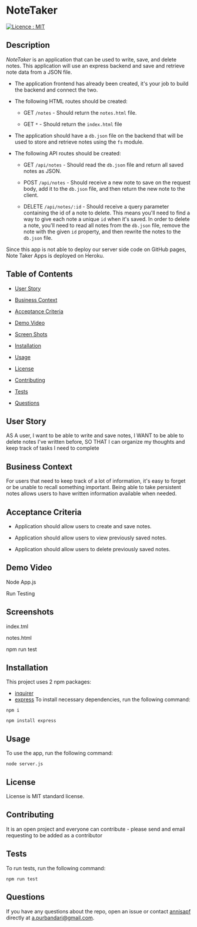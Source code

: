 # NoteTaker

[![Licence : MIT](https://img.shields.io/badge/Licence-MIT-magenta.svg)](https://opensource.org/licences/MIT)
    
## Description
    
*NoteTaker* is an application that can be used to write, save, and delete notes. This application will use an express backend and save and retrieve note data from a JSON file.

* The application frontend has already been created, it's your job to build the backend and connect the two.

* The following HTML routes should be created:

  * GET `/notes` - Should return the `notes.html` file.

  * GET `*` - Should return the `index.html` file

* The application should have a `db.json` file on the backend that will be used to store and retrieve notes using the `fs` module.

* The following API routes should be created:

  * GET `/api/notes` - Should read the `db.json` file and return all saved notes as JSON.

  * POST `/api/notes` - Should receive a new note to save on the request body, add it to the `db.json` file, and then return the new note to the client.

  * DELETE `/api/notes/:id` - Should receive a query parameter containing the id of a note to delete. This means you'll need to find a way to give each note a unique `id` when it's saved. In order to delete a note, you'll need to read all notes from the `db.json` file, remove the note with the given `id` property, and then rewrite the notes to the `db.json` file.

Since this app is not able to deploy our server side code on GitHub pages, Note Taker Apps is deployed on Heroku.

    
## Table of Contents 

* [User Story](#user)

* [Business Context](#business)

* [Acceptance Criteria](#acceptance)

* [Demo Video](#demo)

* [Screen Shots](#screenshots)
    
* [Installation](#installation)
    
* [Usage](#usage)
    
* [License](#license)
    
* [Contributing](#contributing)
    
* [Tests](#tests)
    
* [Questions](#questions)

## User Story

AS A user, I want to be able to write and save notes, I WANT to be able to delete notes I've written before, SO THAT I can organize my thoughts and keep track of tasks I need to complete

## Business Context

For users that need to keep track of a lot of information, it's easy to forget or be unable to recall something important. Being able to take persistent notes allows users to have written information available when needed.

## Acceptance Criteria

* Application should allow users to create and save notes.

* Application should allow users to view previously saved notes.

* Application should allow users to delete previously saved notes.

## Demo Video

Node App.js


Run Testing    


## Screenshots

index.tml

notes.html 

npm run test

   
## Installation
    
This project uses 2 npm packages: 
* [inquirer](https://www.npmjs.com/package/inquirer)
* [express](https://www.npmjs.com/package/express)
To install necessary dependencies, run the following command:
    
```
npm i
```

```
npm install express
```
    
## Usage
    
To use the app, run the following command:
    
```
node server.js
```

    
## License
License is MIT standard license.
        
## Contributing
    
It is an open project and everyone can contribute - please send and email requesting to be added as a contributor

    
## Tests
    
To run tests, run the following command:
    
```
npm run test
```
    
## Questions
    
If you have any questions about the repo, open an issue or contact [annisapf](https://github.com/annisapf/) directly at a.purbandari@gmail.com.